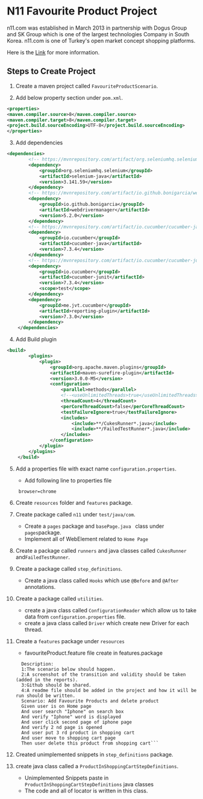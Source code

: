 # N11 Favourite Product Project 


n11.com was established in March 2013 in partnership with
Dogus Group and SK Group which is one of the largest technologies Company in South Korea.
n11.com is one of Turkey's  open market concept shopping platforms.

Here is the [Link](https://www.n11.com/genel/hakkimizda-65207) for more information.


## Steps to Create Project
1. Create a maven project called `FavouriteProductScenario`.


2. Add below property section under `pom.xml`.
```xml
<properties>
<maven.compiler.source>8</maven.compiler.source>
<maven.compiler.target>8</maven.compiler.target>
<project.build.sourceEncoding>UTF-8</project.build.sourceEncoding>
</properties>
```
3. Add dependencies
```xml
<dependencies>
        <!-- https://mvnrepository.com/artifact/org.seleniumhq.selenium/selenium-java -->
        <dependency>
            <groupId>org.seleniumhq.selenium</groupId>
            <artifactId>selenium-java</artifactId>
            <version>3.141.59</version>
        </dependency>
        <!-- https://mvnrepository.com/artifact/io.github.bonigarcia/webdrivermanager -->
        <dependency>
            <groupId>io.github.bonigarcia</groupId>
            <artifactId>webdrivermanager</artifactId>
            <version>5.2.0</version>
        </dependency>
        <!-- https://mvnrepository.com/artifact/io.cucumber/cucumber-java -->
        <dependency>
            <groupId>io.cucumber</groupId>
            <artifactId>cucumber-java</artifactId>
            <version>7.3.4</version>
        </dependency>
        <!-- https://mvnrepository.com/artifact/io.cucumber/cucumber-junit -->
        <dependency>
            <groupId>io.cucumber</groupId>
            <artifactId>cucumber-junit</artifactId>
            <version>7.3.4</version>
            <scope>test</scope>
        </dependency>
        <dependency>
            <groupId>me.jvt.cucumber</groupId>
            <artifactId>reporting-plugin</artifactId>
            <version>7.3.0</version>
        </dependency>
    </dependencies>
```
4. Add Build plugin
```xml
<build>
        <plugins>
            <plugin>
                <groupId>org.apache.maven.plugins</groupId>
                <artifactId>maven-surefire-plugin</artifactId>
                <version>3.0.0-M5</version>
                <configuration>
                    <parallel>methods</parallel>
                    <!--<useUnlimitedThreads>true</useUnlimitedThreads>-->
                    <threadCount>4</threadCount>
                    <perCoreThreadCount>false</perCoreThreadCount>
                    <testFailureIgnore>true</testFailureIgnore>
                    <includes>
                        <include>**/CukesRunner*.java</include>
                        <include>**/FailedTestRunner*.java</include>
                    </includes>
                </configuration>
            </plugin>
        </plugins>
    </build>
```
5. Add a properties file with exact name `configuration.properties`.
   * Add following line to properties file
   ```properties
    browser=chrome
    ```
6. Create `resources` folder and `features` package.
6. Create package called `n11` under `test/java/com`.
   * Create a `pages` package and `basePage.java ` class under `pages`package.
   * Implement all of WebElement related to `Home Page`


7. Create a package called `runners` and java classes called `CukesRunner` and`FailedTestRunner`.
8. Create a package called `step_definitions`.
   * Create a java class called `Hooks` which use `@Before` and `@After` annotations.

9. Create a package called `utilities`.
   * create a java class called `ConfigurationReader` which allow us to take data from `configuration.properties` file.
   * create a java class called `Driver` which create new Driver for each thread.
10. Create a `features` package under `resources`
    * favouriteProduct.feature file create in features.package
    ```Feature: N11 Favourite Product
      Description:
      1:The scenario below should happen.
      2:A screenshot of the transition and validity should be taken (added in the reports).
      3:Github should be shared.
      4:A readme file should be added in the project and how it will be run should be written.
      Scenario: Add Favourite Products and delete product
      Given user is on Home page
      And user search "Iphone" on search box
      And verify "Iphone" word is displayed
      And user click second page of iphone page
      And verify 2 nd page is opened
      And user put 3 rd product in shopping cart
      And user move to shopping cart page
      Then user delete this product from shopping cart```
11. Created unimplemented snippets in `step_definitions` package.
12. create java class called a `ProductInShoppingCartStepDefinitions`.
    * Unimplemented Snippets paste in `ProductInShoppingCartStepDefinitions` java classes
    * The code and all of locator is written in this class.